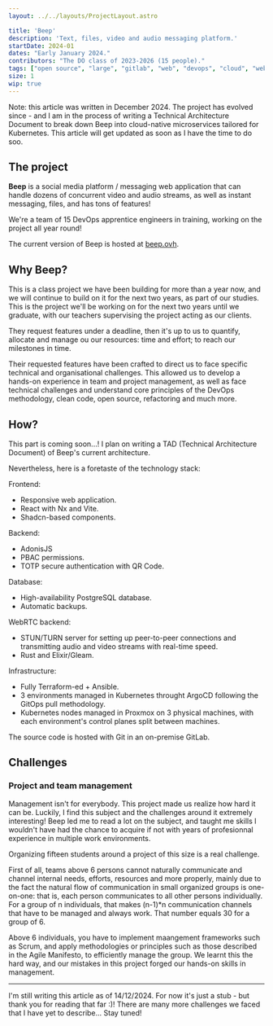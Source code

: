 ```yaml
---
layout: ../../layouts/ProjectLayout.astro

title: 'Beep'
description: 'Text, files, video and audio messaging platform.'
startDate: 2024-01
dates: "Early January 2024."
contributors: "The DO class of 2023-2026 (15 people)."
tags: ["open source", "large", "gitlab", "web", "devops", "cloud", "webrtc", "management"]
size: 1
wip: true
---
```


Note: this article was written in December 2024. The project has evolved since - and I am in the process of writing a Technical Architecture Document to break down Beep into cloud-native microservices tailored for Kubernetes. This article will get updated as soon as I have the time to do soo.

## The project

**Beep** is a social media platform / messaging web application that can handle dozens of concurrent video and audio streams, as well as instant messaging, files, and has tons of features!

We're a team of 15 DevOps apprentice engineers in training, working on the project all year round!

The current version of Beep is hosted at [beep.ovh](https://beep.ovh).

## Why Beep?

This is a class project we have been building for more than a year now, and we will continue to build on it for the next two years, as part of our studies.  
This is the project we'll be working on for the next two years until we graduate, with our teachers supervising the project acting as our clients.

They request features under a deadline, then it's up to us to quantify, allocate and manage ou our resources: time and effort; to reach our milestones in time.

Their requested features have been crafted to direct us to face specific technical and organisational challenges. This allowed us to develop a hands-on experience in team and project management, as well as face technical challenges and understand core principles of the DevOps methodology, clean code, open source, refactoring and much more.

## How?

This part is coming soon...! I plan on writing a TAD (Technical Architecture Document) of Beep's current architecture.  

Nevertheless, here is a foretaste of the technology stack:  

Frontend:

- Responsive web application.
- React with Nx and Vite.
- Shadcn-based components.

Backend:

- AdonisJS
- PBAC permissions.
- TOTP secure authentication with QR Code.

Database:

- High-availability PostgreSQL database.
- Automatic backups.

WebRTC backend:

- STUN/TURN server for setting up peer-to-peer connections and transmitting audio and video streams with real-time speed.
- Rust and Elixir/Gleam.

Infrastructure:

- Fully Terraform-ed + Ansible.
- 3 environments managed in Kubernetes throught ArgoCD following the GitOps pull methodology.
- Kubernetes nodes managed in Proxmox on 3 physical machines, with each environment's control planes split between machines.

The source code is hosted with Git in an on-premise GitLab.

## Challenges

### Project and team management

Management isn't for everybody. This project made us realize how hard it can be. Luckily, I find this subject and the challenges around it extremely interesting!
Beep led me to read a lot on the subject, and taught me skills I wouldn't have had the chance to acquire if not with years of profesionnal experience in multiple work environments.

Organizing fifteen students around a project of this size is a real challenge.

First of all, teams above 6 persons cannot naturally communicate and channel internal needs, efforts, resources and more properly, mainly due to the fact the natural flow of communication in small organized groups is one-on-one: that is, each person communicates to all other persons individually.
For a group of n individuals, that makes (n-1)*n communication channels that have to be managed and always work. That number equals 30 for a group of 6.

Above 6 individuals, you have to implement maangement frameworks such as Scrum, and apply methodologies or principles such as those described in the Agile Manifesto, to efficiently manage the group. We learnt this the hard way, and our mistakes in this project forged our hands-on skills in management.

---

I'm still writing this article as of 14/12/2024. For now it's just a stub - but thank you for reading that far :)! There are many more challenges we faced that I have yet to describe... Stay tuned!
